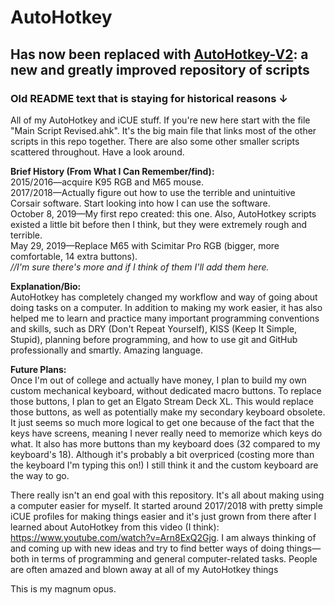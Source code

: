 # AutoHotkey

## **Has now been replaced with [AutoHotkey-V2](https://github.com/ellman12/AutoHotkey-V2): a new and greatly improved repository of scripts**
### Old README text that is staying for historical reasons ↓

All of my AutoHotkey and iCUE stuff. If you're new here start with the file "Main Script Revised.ahk". It's the big main file that links most of the other scripts in this repo together. There are also some other smaller scripts scattered throughout. Have a look around.

**Brief History (From What I Can Remember/find):**<br>
2015/2016—acquire K95 RGB and M65 mouse.<br>
2017/2018—Actually figure out how to use the terrible and unintuitive Corsair software. Start looking into how I can use the software.<br>
October 8, 2019—My first repo created: this one. Also, AutoHotkey scripts existed a little bit before then I think, but they were extremely rough and terrible.<br>
May 29, 2019—Replace M65 with Scimitar Pro RGB (bigger, more comfortable, 14 extra buttons).<br>
*//I'm sure there's more and if I think of them I'll add them here.*

**Explanation/Bio:**<br>
AutoHotkey has completely changed my workflow and way of going about doing tasks on a computer. In addition to making my work easier, it has also helped me to learn and practice many important programming conventions and skills, such as DRY (Don't Repeat Yourself), KISS (Keep It Simple, Stupid), planning before programming, and how to use git and GitHub professionally and smartly. Amazing language.

**Future Plans:**<br>
Once I'm out of college and actually have money, I plan to build my own custom mechanical keyboard, without dedicated macro buttons. To replace those buttons, I plan to get an Elgato Stream Deck XL. This would replace those buttons, as well as potentially make my secondary keyboard obsolete. It just seems so much more logical to get one because of the fact that the keys have screens, meaning I never really need to memorize which keys do what. It also has more buttons than my keyboard does (32 compared to my keyboard's 18). Although it's probably a bit overpriced (costing more than the keyboard I'm typing this on!) I still think it and the custom keyboard are the way to go.

There really isn't an end goal with this repository. It's all about making using a computer easier for myself. It started around 2017/2018 with pretty simple iCUE profiles for making things easier and it's just grown from there after I learned about AutoHotkey from this video (I think): https://www.youtube.com/watch?v=Arn8ExQ2Gjg. I am always thinking of and coming up with new ideas and try to find better ways of doing things—both in terms of programming and general computer-related tasks. People are often amazed and blown away at all of my AutoHotkey things

This is my magnum opus.
